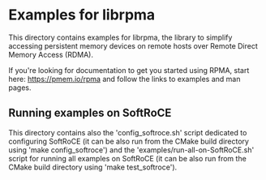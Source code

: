 Examples for librpma
===

This directory contains examples for librpma,
the library to simplify accessing persistent memory devices
on remote hosts over Remote Direct Memory Access (RDMA).

If you're looking for documentation to get you started using RPMA,
start here: https://pmem.io/rpma and follow the links
to examples and man pages.

## Running examples on SoftRoCE

This directory contains also the 'config_softroce.sh' script
dedicated to configuring SoftRoCE (it can be also run
from the CMake build directory using 'make config_softroce')
and the 'examples/run-all-on-SoftRoCE.sh' script
for running all examples on SoftRoCE (it can be also run
from the CMake build directory using 'make test_softroce').

